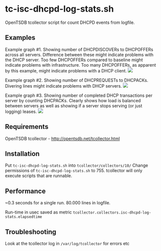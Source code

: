 tc-isc-dhcpd-log-stats.sh
==============
OpenTSDB tcollector script for count DHCPD events from logfile.

Examples
--------
Example graph #1. Showing number of DHCPDISCOVERs to DHCPOFFERs across all servers. Difference between these might indicate problems with the DHCP server. Too few DHCPOFFERs compared to baseline might indicate problems with infrastructure. Too many DHCPOFFERs, as apparent by this example, might indicate problems with a DHCP client.
![](https://raw.github.com/PeritusConsulting/peritus-tc-tools/master/tc-isc-dhcpd-log-stats/tc-isc-dhcpd-log-stats-graph-discover-offer.png)

Example graph #2. Showing number of DHCPREQUESTs to DHCPACKs. Divering lines might indicate problems with DHCP servers.
![](https://raw.github.com/PeritusConsulting/peritus-tc-tools/master/tc-isc-dhcpd-log-stats/tc-isc-dhcpd-log-stats-graph-request-ack.png)

Example graph #3. Showing number of completed DHCP transactions per server by counting DHCPACKs. Clearly shows how load is balanced between servers as well as showing if a server stops serving (or just logging) leases.
![](https://raw.github.com/PeritusConsulting/peritus-tc-tools/master/tc-isc-dhcpd-log-stats/tc-isc-dhcpd-log-stats-graph-two-server-acks.png)

Requirements
------------
OpenTSDB tcollector - http://opentsdb.net/tcollector.html

Installation
------------
Put ``tc-isc-dhcpd-log-stats.sh`` into ``tcollector/collectors/10/``
Change permissions of ``tc-isc-dhcpd-log-stats.sh`` to 755.
tcollector will only execute scripts that are runnable.

Performance
-----------
~0.3 seconds for a single run. 80.000 lines in logfile.

Run-time in usec saved as metric ``tcollector.collectors.isc-dhcpd-log-stats.elapsedtime``

Troubleshooting
---------------
Look at the tcollector log in ``/var/log/tcollector`` for errors etc
